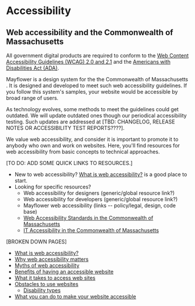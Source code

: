 # Accessibility

## Web accessibility and the Commonwealth of Massachusetts

All government digital products are required to conform to the [Web Content Accessibility Guidelines (WCAG) 2.0 and 2.1](https://www.w3.org/WAI/standards-guidelines/wcag/) and the [Americans with Disabilities Act (ADA)](https://www.ada.gov/).

Mayflower is a design system for the the Commonwealth of Massachusetts
. It is designed and developed to meet such web accessibility guidelines.  If you follow this system's samples, your website would be accessible by broad range of users.

As technology evolves, some methods to meet the guidelines could get outdated. We will update outdated ones though our periodical accessibility testing. Such updates are addressed at [TBD:  CHANGELOG, RELEASE NOTES OR ACCESSIBILITY TEST REPORTS????].

We value web accessibility, and consider it is important to promote it to anybody who own and work on websites. Here, you'll find resources for web accessibility from basic concepts to technical approaches.

[TO DO:  ADD SOME QUICK LINKS TO RESOURCES.]
- New to web accessibility? [What is web accessibility?](global--accessibility-definition.md) is a good place to start. 
- Looking for specific resources? 
  - Web accessibility for designers (generic/global resource link?)
  - Web accessibility for developers (generic/global resource link?)
  - Mayflower web accessibility (links -- policy/legal, design, code base)
  - [Web Accessibility Standards in the Commonwealth of Massachusetts](https://www.mass.gov/guides/web-accessibility-standards)
  - [IT Accessibility in the Commonwealth of Massachusetts](https://www.mass.gov/it-accessibility)


[BROKEN DOWN PAGES]

- [What is web accessibility?](global--accessibility-definition.md)
- [Why web accessibility matters](global--why-web-accessibility-matters.md)
- [Myths of web accessibility](global--myths-of-accessibilities.md)
- [Benefits of having an accessible website](global--benefits-of-accessible-websites.md)
- [What it takes to access web sites](global--access-websites.md)
- [Obstacles to use websites](global--obstacles.md)
  - [Disability types](global--disability-types.md)
- [What you can do to make your website accessible](global--implement-accessibility.md)

